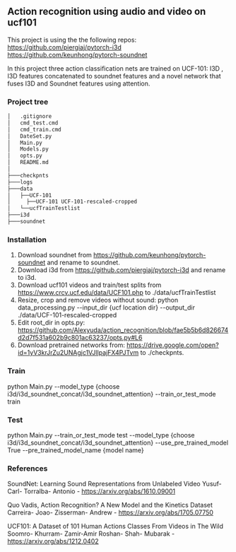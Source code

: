 ## Action recognition using audio and video on ucf101
This project is using the the following repos:
https://github.com/piergiaj/pytorch-i3d
https://github.com/keunhong/pytorch-soundnet

In this project three action classification nets are trained on UCF-101: I3D , I3D features
concatenated to soundnet features and a novel network that fuses I3D and Soundnet features
using attention.

### Project tree
```bash
│   .gitignore
│   cmd_test.cmd
│   cmd_train.cmd
│   DateSet.py
│   Main.py
│   Models.py
│   opts.py
│   README.md
│
├───checkpnts
├───logs
├───data
│   ├──UCF-101
│	  ├──UCF-101 UCF-101-rescaled-cropped
│   └──ucfTrainTestlist	
├───i3d
├───soundnet
```
### Installation 
1. Download soundnet from https://github.com/keunhong/pytorch-soundnet and rename to soundnet.
2. Download i3d from https://github.com/piergiaj/pytorch-i3d and rename to i3d.
3. Download ucf101 videos and train/test splits from https://www.crcv.ucf.edu/data/UCF101.php to ./data/ucfTrainTestlist
5. Resize, crop and remove videos without sound:
python data_processing.py --input_dir {ucf location dir} --output_dir ./data/UCF-101-rescaled-cropped
6. Edit root_dir in opts.py:
https://github.com/Alexyuda/action_recognition/blob/fae5b5b6d826674d2d7f531a602b9c801ac63237/opts.py#L6
7. Download pretrained networks from: https://drive.google.com/open?id=1yV3krJrZu2UNAgjc1VJlIpajFX4PJTvm
to ./checkpnts.

### Train
python Main.py --model_type {choose i3d/i3d_soundnet_concat/i3d_soundnet_attention} --train_or_test_mode train

### Test
python Main.py --train_or_test_mode test --model_type {choose i3d/i3d_soundnet_concat/i3d_soundnet_attention} --use_pre_trained_model True --pre_trained_model_name {model name}

### References
SoundNet: Learning Sound Representations from Unlabeled Video
Yusuf- Carl- Torralba- Antonio - https://arxiv.org/abs/1610.09001

Quo Vadis, Action Recognition? A New Model and the Kinetics Dataset
Carreira- Joao- Zisserman- Andrew - https://arxiv.org/abs/1705.07750

UCF101: A Dataset of 101 Human Actions Classes From Videos in The Wild
Soomro- Khurram- Zamir-Amir Roshan- Shah- Mubarak - https://arxiv.org/abs/1212.0402


